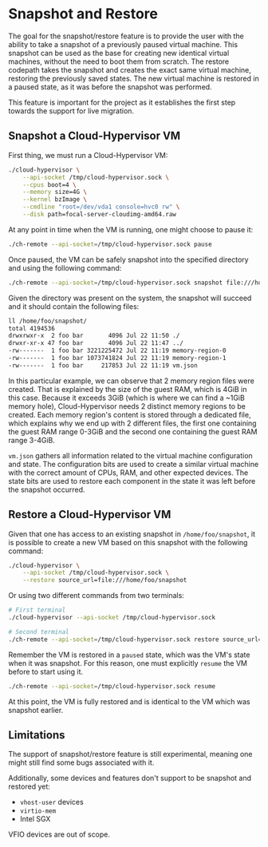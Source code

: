 # Snapshot and Restore

The goal for the snapshot/restore feature is to provide the user with the
ability to take a snapshot of a previously paused virtual machine. This
snapshot can be used as the base for creating new identical virtual machines,
without the need to boot them from scratch. The restore codepath takes the
snapshot and creates the exact same virtual machine, restoring the previously
saved states. The new virtual machine is restored in a paused state, as it was
before the snapshot was performed.

This feature is important for the project as it establishes the first step
towards the support for live migration.

## Snapshot a Cloud-Hypervisor VM

First thing, we must run a Cloud-Hypervisor VM:

```bash
./cloud-hypervisor \
    --api-socket /tmp/cloud-hypervisor.sock \
    --cpus boot=4 \
    --memory size=4G \
    --kernel bzImage \
    --cmdline "root=/dev/vda1 console=hvc0 rw" \
    --disk path=focal-server-cloudimg-amd64.raw
```

At any point in time when the VM is running, one might choose to pause it:

```bash
./ch-remote --api-socket=/tmp/cloud-hypervisor.sock pause
```

Once paused, the VM can be safely snapshot into the specified directory and
using the following command:

```bash
./ch-remote --api-socket=/tmp/cloud-hypervisor.sock snapshot file:///home/foo/snapshot
```

Given the directory was present on the system, the snapshot will succeed and
it should contain the following files:

```bash
ll /home/foo/snapshot/
total 4194536
drwxrwxr-x  2 foo bar       4096 Jul 22 11:50 ./
drwxr-xr-x 47 foo bar       4096 Jul 22 11:47 ../
-rw-------  1 foo bar 3221225472 Jul 22 11:19 memory-region-0
-rw-------  1 foo bar 1073741824 Jul 22 11:19 memory-region-1
-rw-------  1 foo bar     217853 Jul 22 11:19 vm.json
```

In this particular example, we can observe that 2 memory region files were
created. That is explained by the size of the guest RAM, which is 4GiB in this
case. Because it exceeds 3GiB (which is where we can find a ~1GiB memory hole),
Cloud-Hypervisor needs 2 distinct memory regions to be created. Each memory
region's content is stored through a dedicated file, which explains why we end
up with 2 different files, the first one containing the guest RAM range 0-3GiB
and the second one containing the guest RAM range 3-4GiB.

`vm.json` gathers all information related to the virtual machine configuration
and state. The configuration bits are used to create a similar virtual machine
with the correct amount of CPUs, RAM, and other expected devices. The state
bits are used to restore each component in the state it was left before the
snapshot occurred.

## Restore a Cloud-Hypervisor VM

Given that one has access to an existing snapshot in `/home/foo/snapshot`,
it is possible to create a new VM based on this snapshot with the following 
command:

```bash
./cloud-hypervisor \
    --api-socket /tmp/cloud-hypervisor.sock \
    --restore source_url=file:///home/foo/snapshot
```

Or using two different commands from two terminals:

```bash
# First terminal
./cloud-hypervisor --api-socket /tmp/cloud-hypervisor.sock

# Second terminal
./ch-remote --api-socket=/tmp/cloud-hypervisor.sock restore source_url=file:///home/foo/snapshot
```

Remember the VM is restored in a `paused` state, which was the VM's state when
it was snapshot. For this reason, one must explicitly `resume` the VM before to
start using it.

```bash
./ch-remote --api-socket=/tmp/cloud-hypervisor.sock resume
```

At this point, the VM is fully restored and is identical to the VM which was
snapshot earlier.

## Limitations

The support of snapshot/restore feature is still experimental, meaning one
might still find some bugs associated with it.

Additionally, some devices and features don't support to be snapshot and
restored yet:
- `vhost-user` devices
- `virtio-mem`
- Intel SGX

VFIO devices are out of scope.
